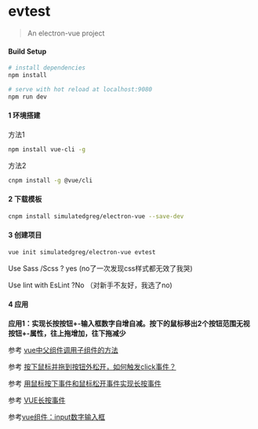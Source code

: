 # evtest

> An electron-vue project

#### Build Setup

``` bash
# install dependencies
npm install

# serve with hot reload at localhost:9080
npm run dev
```


#### 1 环境搭建

方法1
```bash
npm install vue-cli -g
```

方法2

```bash
cnpm install -g @vue/cli
```



#### 2 下载模板

```bash
cnpm install simulatedgreg/electron-vue --save-dev
```



#### 3 创建项目

```bash
vue init simulatedgreg/electron-vue evtest
```

Use Sass /Scss ? yes (no了一次发现css样式都无效了我哭)

Use lint with EsLint ?No （对新手不友好，我选了no)

#### 4 应用

**应用1：实现长按按钮+-输入框数字自增自减。按下的鼠标移出2个按钮范围无视按钮+-属性，往上拖增加，往下拖减少**

参考 [vue中父组件调用子组件的方法](https://www.cnblogs.com/gitByLegend/p/10868538.html)

参考 [按下鼠标并拖到按钮外松开，如何触发click事件？](https://blog.csdn.net/epy007/article/details/84759574)

参考 [用鼠标按下事件和鼠标松开事件实现长按事件](https://blog.csdn.net/weixin_44569835/article/details/88947979)

参考 [VUE长按事件](https://www.cnblogs.com/clm960227/p/7685758.html)

参考[vue组件：input数字输入框](https://www.cnblogs.com/ddkei/p/9485927.html)

